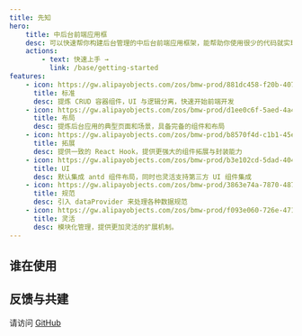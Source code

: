 ```yaml
---
title: 先知
hero:
    title: 中后台前端应用框
    desc: 可以快速帮你构建后台管理的中后台前端应用框架，能帮助你使用很少的代码就实现功能完善的后台管理功能。
    actions:
        - text: 快速上手 →
          link: /base/getting-started
features:
    - icon: https://gw.alipayobjects.com/zos/bmw-prod/881dc458-f20b-407b-947a-95104b5ec82b/k79dm8ih_w144_h144.png
      title: 标准
      desc: 提炼 CRUD 容器组件，UI 与逻辑分离，快速开始前端开发
    - icon: https://gw.alipayobjects.com/zos/bmw-prod/d1ee0c6f-5aed-4a45-a507-339a4bfe076c/k7bjsocq_w144_h144.png
      title: 布局
      desc: 提炼后台应用的典型页面和场景，具备完备的组件和布局
    - icon: https://gw.alipayobjects.com/zos/bmw-prod/b8570f4d-c1b1-45eb-a1da-abff53159967/kj9t990h_w144_h144.png
      title: 拓展
      desc: 提供一致的 React Hook，提供更强大的组件拓展与封装能力
    - icon: https://gw.alipayobjects.com/zos/bmw-prod/b3e102cd-5dad-4046-a02a-be33241d1cc7/kj9t8oji_w144_h144.png
      title: UI
      desc: 默认集成 antd 组件布局，同时也灵活支持第三方 UI 组件集成
    - icon: https://gw.alipayobjects.com/zos/bmw-prod/3863e74a-7870-4874-b1e1-00a8cdf47684/kj9t7ww3_w144_h144.png
      title: 规范
      desc: 引入 dataProvider 来处理各种数据规范
    - icon: https://gw.alipayobjects.com/zos/bmw-prod/f093e060-726e-471c-a53e-e988ed3f560c/kj9t9sk7_w144_h144.png
      title: 灵活
      desc: 模块化管理，提供更加灵活的扩展机制。
---
```


## 谁在使用

## 反馈与共建

请访问 [GitHub](https://github.com/stbui/prophet)
